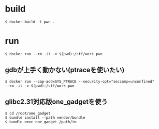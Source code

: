 # build
```
$ docker build -t pwn .
```

# run
```
$ docker run --rm -it -v $(pwd):/ctf/work pwn
```

## gdbが上手く動かない(ptraceを使いたい)
```
$ docker run --cap-add=SYS_PTRACE --security-opt="seccomp=unconfined" --rm -it -v $(pwd):/ctf/work pwn
```

## glibc2.31対応版one_gadgetを使う
```
$ cd /root/one_gadget
$ bundle install --path vendor/bundle
$ bundle exec one_gadget /path/to
```

